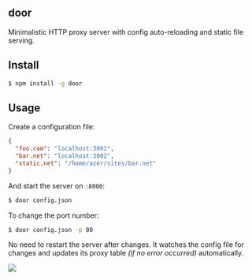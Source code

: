 ## door

Minimalistic HTTP proxy server with config auto-reloading and static file serving.

## Install

```bash
$ npm install -g door
```

## Usage

Create a configuration file:

```json
{
  "foo.com": "localhost:3001",
  "bar.net": "localhost:3002",
  "static.net": "/home/azer/sites/bar.net"
}
```

And start the server on `:8000`:

```bash
$ door config.json
```

To change the port number:

```bash
$ door config.json -p 80
```

No need to restart the server after changes. It watches the config file for changes and
updates its proxy table *(if no error occurred)* automatically.

![](https://dl.dropboxusercontent.com/s/lz5re7hq3qmc6wm/npmel_20.jpg)
